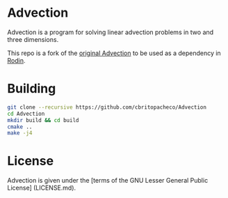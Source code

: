 # Advection
Advection is a program for solving linear advection problems in two and three dimensions.

This repo is a fork of the [original
Advection](https://github.com/ISCDtoolbox/Advection) to be used as a dependency in
[Rodin](https://github.com/cbritopacheco/rodin).

# Building

```bash
git clone --recursive https://github.com/cbritopacheco/Advection
cd Advection
mkdir build && cd build
cmake ..
make -j4
```

# License
Advection is given under the [terms of the GNU Lesser General Public License] (LICENSE.md).
